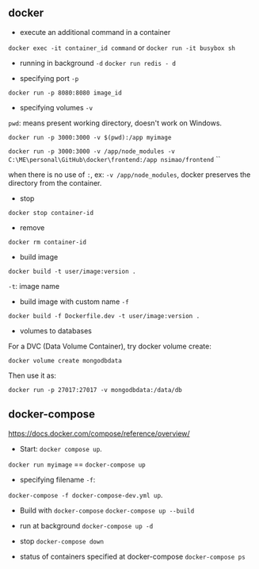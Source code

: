 ## docker

- execute an additional command in a container

`docker exec -it container_id command`
or
`docker run -it busybox sh`

- running in background `-d`
`docker run redis - d`

- specifying port `-p`

`docker run -p 8080:8080 image_id`

- specifying volumes `-v`

`pwd`: means present working directory, doesn't work on Windows. 

`docker run -p 3000:3000 -v $(pwd):/app myimage`

`docker run -p 3000:3000 -v /app/node_modules -v C:\ME\personal\GitHub\docker\frontend:/app nsimao/frontend`                                      ``

when there is no use of `:`, ex: `-v /app/node_modules`, docker preserves the directory from the container.

- stop

`docker stop container-id`

- remove

`docker rm container-id`

- build image

`docker build -t user/image:version .`

`-t`: image name

- build image with custom name `-f`

`docker build -f Dockerfile.dev -t user/image:version .`

- volumes to databases

For a DVC (Data Volume Container), try docker volume create:

`docker volume create mongodbdata`

Then use it as:

`docker run -p 27017:27017 -v mongodbdata:/data/db`

## docker-compose

https://docs.docker.com/compose/reference/overview/

- Start: `docker compose up`.

`docker run myimage` == `docker-compose up`

- specifying filename `-f`: 

`docker-compose -f docker-compose-dev.yml up`.

- Build with `docker-compose`
`docker-compose up --build`

- run at background 
`docker-compose up -d`

- stop 
`docker-compose down`

- status of containers specified at docker-compose
`docker-compose ps`
